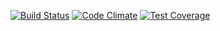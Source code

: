 [![Build Status](https://snap-ci.com/lucassveloso/TCC/branch/master/build_image)](https://snap-ci.com/lucassveloso/TCC/branch/master) [![Code Climate](https://codeclimate.com/github/lucassveloso/TCC/badges/gpa.svg)](https://codeclimate.com/github/lucassveloso/TCC) [![Test Coverage](https://codeclimate.com/github/lucassveloso/TCC/badges/coverage.svg)](https://codeclimate.com/github/lucassveloso/TCC/coverage)